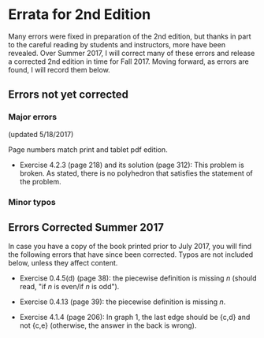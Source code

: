 

# Errata for 2nd Edition

Many errors were fixed in preparation of the 2nd edition, but thanks in part to the careful reading by students and instructors, more have been revealed.  Over Summer 2017, I will correct many of these errors and release a corrected 2nd edition in time for Fall 2017.  Moving forward, as errors are found, I will record them below.

## Errors not yet corrected

### Major errors

(updated 5/18/2017)

Page numbers match print and tablet pdf edition.

* Exercise 4.2.3 (page 218) and its solution (page 312): This problem is broken.  As stated, there is no polyhedron that satisfies the statement of the problem.


### Minor typos




## Errors Corrected Summer 2017

In case you have a copy of the book printed prior to July 2017, you will find the following errors that have since been corrected.  Typos are not included below, unless they affect content.

* Exercise 0.4.5(d) (page 38): the piecewise definition is missing *n* (should read, "if *n* is even/if *n* is odd").

* Exercise 0.4.13 (page 39): the piecewise definition is missing *n*.

* Exercise 4.1.4 (page 206): In graph 1, the last edge should be {c,d} and not {c,e} (otherwise, the answer in the back is wrong).
